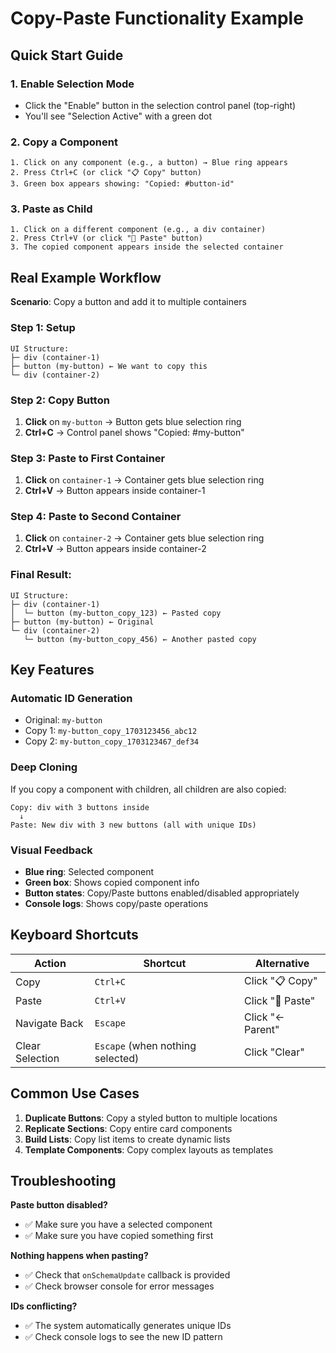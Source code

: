 # Copy-Paste Functionality Example

## Quick Start Guide

### 1. Enable Selection Mode
- Click the "Enable" button in the selection control panel (top-right)
- You'll see "Selection Active" with a green dot

### 2. Copy a Component
```
1. Click on any component (e.g., a button) → Blue ring appears
2. Press Ctrl+C (or click "📋 Copy" button)
3. Green box appears showing: "Copied: #button-id"
```

### 3. Paste as Child
```
1. Click on a different component (e.g., a div container)
2. Press Ctrl+V (or click "📌 Paste" button)
3. The copied component appears inside the selected container
```

## Real Example Workflow

**Scenario**: Copy a button and add it to multiple containers

### Step 1: Setup
```
UI Structure:
├─ div (container-1)
├─ button (my-button) ← We want to copy this
└─ div (container-2)
```

### Step 2: Copy Button
1. **Click** on `my-button` → Button gets blue selection ring
2. **Ctrl+C** → Control panel shows "Copied: #my-button"

### Step 3: Paste to First Container
1. **Click** on `container-1` → Container gets blue selection ring
2. **Ctrl+V** → Button appears inside container-1

### Step 4: Paste to Second Container
1. **Click** on `container-2` → Container gets blue selection ring
2. **Ctrl+V** → Button appears inside container-2

### Final Result:
```
UI Structure:
├─ div (container-1)
│  └─ button (my-button_copy_123) ← Pasted copy
├─ button (my-button) ← Original
└─ div (container-2)
   └─ button (my-button_copy_456) ← Another pasted copy
```

## Key Features

### Automatic ID Generation
- Original: `my-button`
- Copy 1: `my-button_copy_1703123456_abc12`
- Copy 2: `my-button_copy_1703123467_def34`

### Deep Cloning
If you copy a component with children, all children are also copied:
```
Copy: div with 3 buttons inside
  ↓
Paste: New div with 3 new buttons (all with unique IDs)
```

### Visual Feedback
- **Blue ring**: Selected component
- **Green box**: Shows copied component info
- **Button states**: Copy/Paste buttons enabled/disabled appropriately
- **Console logs**: Shows copy/paste operations

## Keyboard Shortcuts

| Action | Shortcut | Alternative |
|--------|----------|-------------|
| Copy | `Ctrl+C` | Click "📋 Copy" |
| Paste | `Ctrl+V` | Click "📌 Paste" |
| Navigate Back | `Escape` | Click "← Parent" |
| Clear Selection | `Escape` (when nothing selected) | Click "Clear" |

## Common Use Cases

1. **Duplicate Buttons**: Copy a styled button to multiple locations
2. **Replicate Sections**: Copy entire card components
3. **Build Lists**: Copy list items to create dynamic lists
4. **Template Components**: Copy complex layouts as templates

## Troubleshooting

**Paste button disabled?**
- ✅ Make sure you have a selected component
- ✅ Make sure you have copied something first

**Nothing happens when pasting?**
- ✅ Check that `onSchemaUpdate` callback is provided
- ✅ Check browser console for error messages

**IDs conflicting?**
- ✅ The system automatically generates unique IDs
- ✅ Check console logs to see the new ID pattern